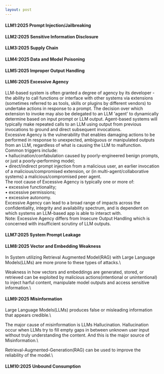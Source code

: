 ```yaml
---
layout: post
---
```

#### LLM1:2025 Prompt Injection/Jailbreaking

#### LLM2:2025 Sensitive Information Disclosure

#### LLM3:2025 Supply Chain

#### LLM4:2025 Data and Model Poisoning

#### LLM5:2025 Improper Output Handling

#### LLM6:2025 Excessive Agency

LLM-based system is often granted a degree of agency by its developer - the ability to call functions or interface with other systems via extensions (sometimes referred to as tools, skills or
plugins by different vendors) to undertake actions in response to a prompt. The decision over which extension to invoke may also be delegated to an LLM 'agent' to dynamically determine based
on input prompt or LLM output. Agent-based systems will typically make repeated calls to an LLM using output from previous invocations to ground and direct subsequent invocations.\
Excessive Agency is the vulnerability that enables damaging actions to be performed in response to unexpected, ambiguous or manipulated outputs from an LLM, regardless of what is causing the
LLM to malfunction. Common triggers include:\
• hallucination/confabulation caused by poorly-engineered benign prompts, or just a poorly-performing model;\
• direct/indirect prompt injection from a malicious user, an earlier invocation of a malicious/compromised extension, or (in multi-agent/collaborative systems) a malicious/compromised peer agent.\
The root cause of Excessive Agency is typically one or more of:\
• excessive functionality;\
• excessive permissions;\
• excessive autonomy.\
Excessive Agency can lead to a broad range of impacts across the confidentiality, integrity and availability spectrum, and is dependent on which systems an LLM-based app is able to interact
with.\
Note: Excessive Agency differs from Insecure Output Handling which is concerned with insufficient scrutiny of LLM outputs.

#### LLM7:2025 System Prompt Leakage

#### LLM8:2025 Vector and Embedding Weakness

In System utilizing Retrieval Augmented Model(RAG) with Large Language Models(LLMs) are more prone to these types of attacks.\

Weakness in how vectors and embeddings are generated, stored, or retrieved can be exploited by malicious actions(intentional or unintentional) to inject harful content, manipulate model outputs and access sensitive information.\

#### LLM9:2025 Misinformation 

Large Language Models(LLMs) produces false or misleading information that appears credible.\

The major cause of misinformation is LLMs Hallucination. Hallucination occur when LLMs try to fill empty gaps in between unknown user input without truly understanding the content. And this is the major source of Misinformation.\

Retrieval-Augmented-Generation(RAG) can be used to improve the reliability of the model.\

#### LLM10:2025 Unbound Consumption

